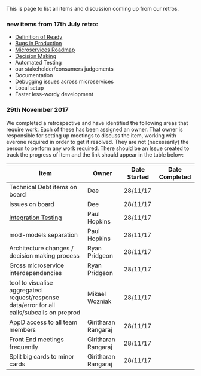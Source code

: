 This is page to list all items and discussion coming up from our retros.

### new items from 17th July retro:

* [Definition of Ready](https://github.com/ConnectedHomes/bg-rest-api/issues/157)
* [Bugs in Production](https://github.com/ConnectedHomes/bg-rest-api/issues/158)
* [Microservices Roadmap](https://github.com/ConnectedHomes/bg-rest-api/issues/159)
* [Decision Making](https://github.com/ConnectedHomes/bg-rest-api/issues/160)
* Automated Testing
* our stakeholder/consumers judgements
* Documentation 
* Debugging issues across microservices
* Local setup
* Faster less-wordy development

### 29th November 2017

We completed a retrospective and have identified the following areas that require work. Each of these has been assigned an owner. That owner is responsible for setting up meetings to discuss the item, working with everone required in order to get it resolved. They are not (necessarily) the person to perform any work required. There should be an Issue created to track the progress of item and the link should appear in the table below:

| Item | Owner | Date Started | Date Completed |
| ---- | ----- | ------------ | -------------- |
| Technical Debt items on board | Dee | 28/11/17 |  |
| Issues on board | Dee | 28/11/17 |  |
| [Integration Testing](https://github.com/ConnectedHomes/bg-rest-api/issues/359) | Paul Hopkins | 28/11/17 |  |
| mod-models separation | Paul Hopkins | 28/11/17 |  |
| Architecture changes / decision making process | Ryan Pridgeon | 28/11/17 |  |
| Gross microservice interdependencies | Ryan Pridgeon | 28/11/17 |  |
| tool to visualise aggregated request/response data/error for all calls/subcalls on preprod | Mikael Wozniak| 28/11/17 |  |
| AppD access to all team members | Giritharan Rangaraj | 28/11/17 |  |
| Front End meetings frequently | Giritharan Rangaraj | 28/11/17 |  |
| Split big cards to minor cards | Giritharan Rangaraj | 28/11/17 |  |